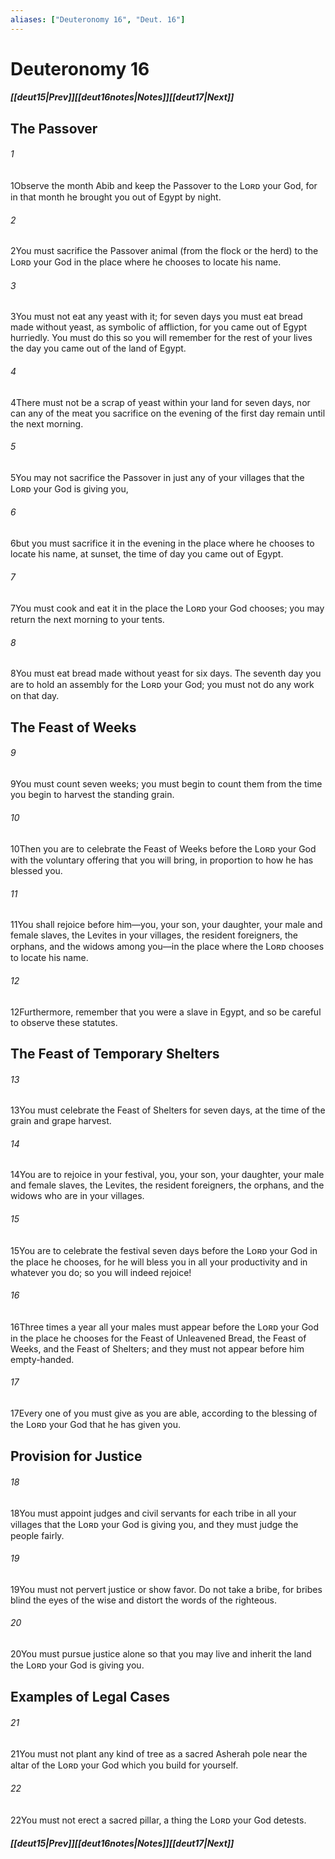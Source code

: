 ```yaml
---
aliases: ["Deuteronomy 16", "Deut. 16"]
---
```

# Deuteronomy 16
##### <span class=arrow-left></span>[[deut15|Prev]]<span class=navigation-separator></span>[[deut16notes|Notes]]<span class=navigation-separator></span>[[deut17|Next]]<span class=arrow-right></span>
## The Passover
###### 1
<span class=verse-first>1</span>Observe the month Abib and keep the Passover to the Lᴏʀᴅ your God, for in that month he brought you out of Egypt by night.
###### 2
<span class=verse-body>2</span>You must sacrifice the Passover animal (from the flock or the herd) to the Lᴏʀᴅ your God in the place where he chooses to locate his name.
###### 3
<span class=verse-body>3</span>You must not eat any yeast with it; for seven days you must eat bread made without yeast, as symbolic of affliction, for you came out of Egypt hurriedly. You must do this so you will remember for the rest of your lives the day you came out of the land of Egypt.
###### 4
<span class=verse-body>4</span>There must not be a scrap of yeast within your land for seven days, nor can any of the meat you sacrifice on the evening of the first day remain until the next morning.
###### 5
<span class=verse-body>5</span>You may not sacrifice the Passover in just any of your villages that the Lᴏʀᴅ your God is giving you,
###### 6
<span class=verse-body>6</span>but you must sacrifice it in the evening in the place where he chooses to locate his name, at sunset, the time of day you came out of Egypt.
###### 7
<span class=verse-body>7</span>You must cook and eat it in the place the Lᴏʀᴅ your God chooses; you may return the next morning to your tents.
###### 8
<span class=verse-body>8</span>You must eat bread made without yeast for six days. The seventh day you are to hold an assembly for the Lᴏʀᴅ your God; you must not do any work on that day.
## The Feast of Weeks
###### 9
<span class=verse-first>9</span>You must count seven weeks; you must begin to count them from the time you begin to harvest the standing grain.
###### 10
<span class=verse-body>10</span>Then you are to celebrate the Feast of Weeks before the Lᴏʀᴅ your God with the voluntary offering that you will bring, in proportion to how he has blessed you.
###### 11
<span class=verse-body>11</span>You shall rejoice before him—you, your son, your daughter, your male and female slaves, the Levites in your villages, the resident foreigners, the orphans, and the widows among you—in the place where the Lᴏʀᴅ chooses to locate his name.
###### 12
<span class=verse-body>12</span>Furthermore, remember that you were a slave in Egypt, and so be careful to observe these statutes.
## The Feast of Temporary Shelters
###### 13
<span class=verse-first>13</span>You must celebrate the Feast of Shelters for seven days, at the time of the grain and grape harvest.
###### 14
<span class=verse-body>14</span>You are to rejoice in your festival, you, your son, your daughter, your male and female slaves, the Levites, the resident foreigners, the orphans, and the widows who are in your villages.
###### 15
<span class=verse-body>15</span>You are to celebrate the festival seven days before the Lᴏʀᴅ your God in the place he chooses, for he will bless you in all your productivity and in whatever you do; so you will indeed rejoice!
<div class=paragraph-break></div>

###### 16
<span class=verse-first>16</span>Three times a year all your males must appear before the Lᴏʀᴅ your God in the place he chooses for the Feast of Unleavened Bread, the Feast of Weeks, and the Feast of Shelters; and they must not appear before him empty-handed.
###### 17
<span class=verse-body>17</span>Every one of you must give as you are able, according to the blessing of the Lᴏʀᴅ your God that he has given you.
## Provision for Justice
###### 18
<span class=verse-first>18</span>You must appoint judges and civil servants for each tribe in all your villages that the Lᴏʀᴅ your God is giving you, and they must judge the people fairly.
###### 19
<span class=verse-body>19</span>You must not pervert justice or show favor. Do not take a bribe, for bribes blind the eyes of the wise and distort the words of the righteous.
###### 20
<span class=verse-body>20</span>You must pursue justice alone so that you may live and inherit the land the Lᴏʀᴅ your God is giving you.
## Examples of Legal Cases
###### 21
<span class=verse-first>21</span>You must not plant any kind of tree as a sacred Asherah pole near the altar of the Lᴏʀᴅ your God which you build for yourself.
###### 22
<span class=verse-body>22</span>You must not erect a sacred pillar, a thing the Lᴏʀᴅ your God detests.
##### <span class=arrow-left></span>[[deut15|Prev]]<span class=navigation-separator></span>[[deut16notes|Notes]]<span class=navigation-separator></span>[[deut17|Next]]<span class=arrow-right></span>